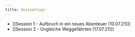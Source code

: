 ```yaml
---
title: Sessionlogs
---
```


* [[Session 1 - Aufbruch in ein neues Abenteuer (10.07.21)]]
* [[Session 2 - Ungleiche Weggefährten (17.07.21)]]